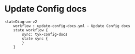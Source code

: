 # Update Config docs

```mermaid
stateDiagram-v2
    workflow : update-config-docs.yml - Update Config docs
    state workflow {
        sync: tyk-config-docs
        state sync {
        }
    }

```
